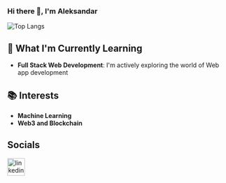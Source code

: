 ### Hi there 👋, I'm Aleksandar
![Top Langs](https://github-readme-stats.vercel.app/api/top-langs/?username=aleksandardrljaca&layout=compact)

## 🌱 What I'm Currently Learning

- **Full Stack Web Development**: I'm actively exploring the world of Web app development

## 📚 Interests
- **Machine Learning**
- **Web3 and Blockchain**

## Socials
 [<img src='<a href="https://www.flaticon.com/free-icons/linkedin" title="linkedin icons">Linkedin icons created by riajulislam - Flaticon</a>' alt='linkedin' height='40'>](https://www.linkedin.com/in/aleksandardrljaca/)  

